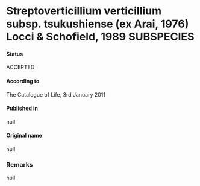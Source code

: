 # Streptoverticillium verticillium subsp. tsukushiense (ex Arai, 1976) Locci & Schofield, 1989 SUBSPECIES

#### Status
ACCEPTED

#### According to
The Catalogue of Life, 3rd January 2011

#### Published in
null

#### Original name
null

### Remarks
null